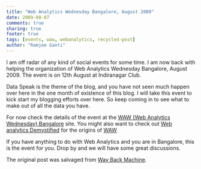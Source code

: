 ```yaml
---
title: "Web Analytics Wednesday Bangalore, August 2009"
date: 2009-08-07
comments: true
sharing: true
footer: true
tags: [events, waw, webanalytics, recycled-post]
author: "Ramjee Ganti"
---
```

I am off radar of any kind of social events for some time. I am now back with helping the organization of Web Analytics Wednesday Bangalore, August 2009. The event is on 12th August at Indiranagar Club.

Data Speak is the theme of the blog, and you have not seen much happen over here in the one month of existence of this blog. I will take this event to kick start my blogging efforts over here. So keep coming in to see what to make out of all the data you have.

For now check the details of the event at the [WAW (Web Analytics Wednesday) Bangalore](http://wawbangalore.pbworks.com/) site. You might also want to check out [Web analytics Demystified](http://www.webanalyticsdemystified.com/) for the origins of [WAW](http://www.webanalyticsdemystified.com/wednesday/index.asp)

If you have anything to do with Web Analytics and you are in Bangalore, this is the event for you. Drop by and we will have some great discussions.

The original post was salvaged from [Way Back Machine](http://web.archive.org/web/20111117032338/http://ramjeeganti.com/).
